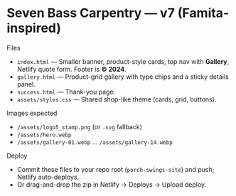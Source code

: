 # Seven Bass Carpentry — v7 (Famita-inspired)

Files
- `index.html` — Smaller banner, product-style cards, top nav with **Gallery**, Netlify quote form. Footer is **© 2024**.
- `gallery.html` — Product-grid gallery with type chips and a sticky details panel.
- `success.html` — Thank-you page.
- `assets/styles.css` — Shared shop-like theme (cards, grid, buttons).

Images expected
- `/assets/logo5_stamp.png` (or `.svg` fallback)
- `/assets/hero.webp`
- `/assets/gallery-01.webp` … `/assets/gallery-14.webp`

Deploy
- Commit these files to your repo root (`porch-swings-site`) and push; Netlify auto-deploys.
- Or drag-and-drop the zip in Netlify → Deploys → Upload deploy.
